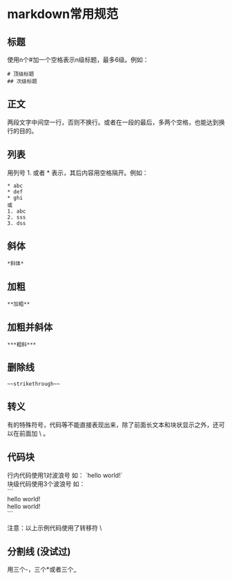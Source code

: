 # markdown常用规范

## 标题
使用n个#加一个空格表示n级标题，最多6级。例如：
```
# 顶级标题 
## 次级标题
```
## 正文
两段文字中间空一行，否则不换行。或者在一段的最后，多两个空格，也能达到换行的目的。

## 列表
用列号 1. 或者 * 表示，其后内容用空格隔开。例如：
```
* abc
* def
* ghi
或
1. abc
2. sss
3. dss
```

## 斜体
`*斜体*`

## 加粗
`**加粗**`


## 加粗并斜体
`***粗斜***`

## 删除线
`~~strikethrough~~`

## 转义
有的特殊符号，代码等不能直接表现出来，除了前面长文本和块状显示之外，还可以在前面加 \ 。

## 代码块
行内代码使用1对波浪号 如： \`hello world!\`  
块级代码使用3个波浪号 如：  
\```  
hello world!  
hello world!  
\```

注意：以上示例代码使用了转移符 \

## 分割线 (没试过)
用三个-，三个*或者三个_

